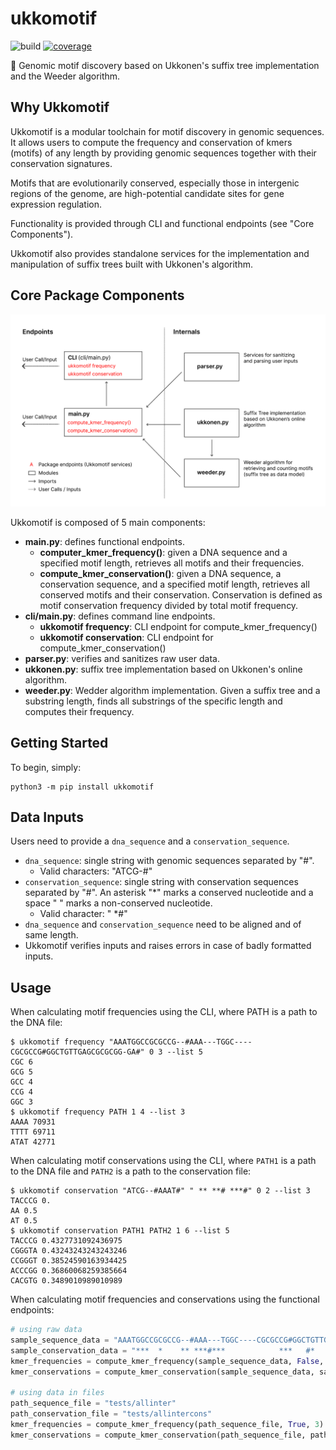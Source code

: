 # ukkomotif

![build](https://github.com/bpenteado/ukkomotif/actions/workflows/build.yml/badge.svg) [![coverage](https://codecov.io/gh/bpenteado/ukkomotif/branch/main/graph/badge.svg?token=IEAQUAHQ68)](https://codecov.io/gh/bpenteado/ukkomotif)

:dna: Genomic motif discovery based on Ukkonen's suffix tree implementation and the Weeder algorithm.

## Why Ukkomotif

Ukkomotif is a modular toolchain for motif discovery in genomic sequences. It allows users to compute the frequency and conservation of kmers (motifs) of any length by providing genomic sequences together with their conservation signatures.

Motifs that are evolutionarily conserved, especially those in intergenic regions of the genome, are high-potential candidate sites for gene expression regulation.

Functionality is provided through CLI and functional endpoints (see "Core Components"). 

Ukkomotif also provides standalone services for the implementation and manipulation of suffix trees built with Ukkonen's algorithm.


## Core Package Components

![components](static/components.png)

Ukkomotif is composed of 5 main components:
- **main.py**: defines functional endpoints.
    * **computer_kmer_frequency()**: given a DNA sequence and a specified motif length, retrieves all motifs and their frequencies.
    * **compute_kmer_conservation()**: given a DNA sequence, a conservation sequence, and a specified motif length, retrieves all conserved motifs and their conservation. Conservation is defined as motif conservation frequency divided by total motif frequency.
- **cli/main.py**: defines command line endpoints.
    * **ukkomotif frequency**: CLI endpoint for compute_kmer_frequency()
    * **ukkomotif conservation**: CLI endpoint for compute_kmer_conservation()
- **parser.py**: verifies and sanitizes raw user data.
- **ukkonen.py**: suffix tree implementation based on Ukkonen's online algorithm.
- **weeder.py**: Wedder algorithm implementation. Given a suffix tree and a substring length, finds all substrings of the specific length and computes their frequency.

## Getting Started

To begin, simply:
```
python3 -m pip install ukkomotif
```

## Data Inputs

Users need to provide a `dna_sequence` and a `conservation_sequence`.
- `dna_sequence`: single string with genomic sequences separated by "#". 
    * Valid characters: "ATCG-#"
- `conservation_sequence`: single string with conservation sequences separated by "#". An asterisk "*" marks a conserved nucleotide and a space " " marks a non-conserved nucleotide.
    * Valid character: " *#"
- `dna_sequence` and `conservation_sequence` need to be aligned and of same length.
- Ukkomotif verifies inputs and raises errors in case of badly formatted inputs.

## Usage

When calculating motif frequencies using the CLI, where PATH is a path to the DNA file:
```console
$ ukkomotif frequency "AAATGGCCGCGCCG--#AAA---TGGC----CGCGCCG#GGCTGTTGAGCGCGCGG-GA#" 0 3 --list 5
CGC 6
GCG 5
GCC 4
CCG 4
GGC 3
$ ukkomotif frequency PATH 1 4 --list 3
AAAA 70931
TTTT 69711
ATAT 42771
```

When calculating motif conservations using the CLI, where `PATH1` is a path to the DNA file and `PATH2` is a path to the conservation file:
```console
$ ukkomotif conservation "ATCG--#AAAT#" " ** **# ***#" 0 2 --list 3
TACCCG 0.
AA 0.5
AT 0.5
$ ukkomotif conservation PATH1 PATH2 1 6 --list 5
TACCCG 0.4327731092436975
CGGGTA 0.43243243243243246
CCGGGT 0.38524590163934425
ACCCGG 0.36860068259385664
CACGTG 0.3489010989010989
```

When calculating motif frequencies and conservations using the functional endpoints:
```python
# using raw data
sample_sequence_data = "AAATGGCCGCGCCG--#AAA---TGGC----CGCGCCG#GGCTGTTGAGCGCGCGG-GA#"
sample_conservation_data = "***  *    ** ***#***            ***   #*    ***            #"
kmer_frequencies = compute_kmer_frequency(sample_sequence_data, False, 3)
kmer_conservations = compute_kmer_conservation(sample_sequence_data, sample_conservation_data, False, 3)

# using data in files
path_sequence_file = "tests/allinter"
path_conservation_file = "tests/allintercons"
kmer_frequencies = compute_kmer_frequency(path_sequence_file, True, 3)
kmer_conservations = compute_kmer_conservation(path_sequence_file, path_conservation_file, True, 3)
```